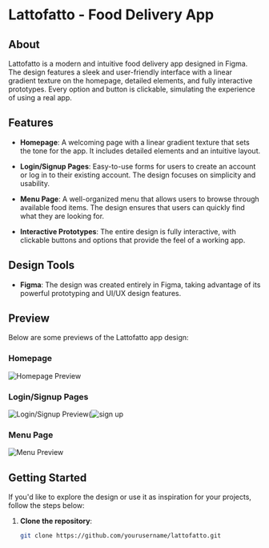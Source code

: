 # Lattofatto - Food Delivery App

## About

Lattofatto is a modern and intuitive food delivery app designed in Figma. The design features a sleek and user-friendly interface with a linear gradient texture on the homepage, detailed elements, and fully interactive prototypes. Every option and button is clickable, simulating the experience of using a real app.

## Features

- **Homepage**: A welcoming page with a linear gradient texture that sets the tone for the app. It includes detailed elements and an intuitive layout.
  
- **Login/Signup Pages**: Easy-to-use forms for users to create an account or log in to their existing account. The design focuses on simplicity and usability.

- **Menu Page**: A well-organized menu that allows users to browse through available food items. The design ensures that users can quickly find what they are looking for.

- **Interactive Prototypes**: The entire design is fully interactive, with clickable buttons and options that provide the feel of a working app.

## Design Tools

- **Figma**: The design was created entirely in Figma, taking advantage of its powerful prototyping and UI/UX design features.

## Preview

Below are some previews of the Lattofatto app design:

### Homepage
![Homepage Preview](https://github.com/user-attachments/assets/c3d20cea-888f-4d8e-9fa8-68618e656983)


### Login/Signup Pages
![Login/Signup Preview](https://github.com/user-attachments/assets/c57c8700-d99e-4cbd-bc2c-f6fd10fa3615)(![sign up](https://github.com/user-attachments/assets/66cc1a1f-847b-4ab7-ab4a-cfe8974abb22)



### Menu Page
![Menu Preview](https://github.com/user-attachments/assets/d69d60a4-cb09-493d-85ed-10a3f4bfafb6)


## Getting Started

If you'd like to explore the design or use it as inspiration for your projects, follow the steps below:

1. **Clone the repository**:
   ```bash
   git clone https://github.com/yourusername/lattofatto.git
